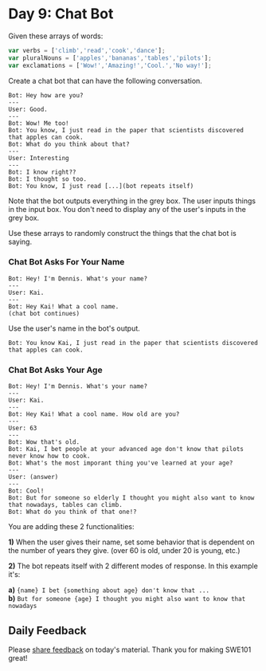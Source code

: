 # Day 9: Chat Bot

Given these arrays of words:

```javascript
var verbs = ['climb','read','cook','dance'];
var pluralNouns = ['apples','bananas','tables','pilots'];
var exclamations = ['Wow!','Amazing!','Cool.','No way!'];
```

Create a chat bot that can have the following conversation.

```text
Bot: Hey how are you?
---
User: Good.
---
Bot: Wow! Me too!
Bot: You know, I just read in the paper that scientists discovered that apples can cook.
Bot: What do you think about that?
---
User: Interesting
---
Bot: I know right??
Bot: I thought so too.
Bot: You know, I just read [...](bot repeats itself)
```

Note that the bot outputs everything in the grey box. The user inputs things in the input box. You don't need to display any of the user's inputs in the grey box.

Use these arrays to randomly construct the things that the chat bot is saying.

### Chat Bot Asks For Your Name

```text
Bot: Hey! I'm Dennis. What's your name?
---
User: Kai.
---
Bot: Hey Kai! What a cool name.
(chat bot continues)
```

Use the user's name in the bot's output.

```text
Bot: You know Kai, I just read in the paper that scientists discovered that apples can cook.
```

### Chat Bot Asks Your Age

```text
Bot: Hey! I'm Dennis. What's your name?
---
User: Kai.
---
Bot: Hey Kai! What a cool name. How old are you?
---
User: 63
---
Bot: Wow that's old.
Bot: Kai, I bet people at your advanced age don't know that pilots never know how to cook.
Bot: What's the most imporant thing you've learned at your age?
---
User: (answer)
---
Bot: Cool!
Bot: But for someone so elderly I thought you might also want to know that nowadays, tables can climb.
Bot: What do you think of that one!?
```

You are adding these 2 functionalities: 

**1\)** When the user gives their name, set some behavior that is dependent on the number of years they give. \(over 60 is old, under 20 is young, etc.\)

**2\)** The bot repeats itself with 2 different modes of response. In this example it's:  
  
  **a\)** `{name} I bet {something about age} don't know that ...`  
  **b\)** `But for someone {age} I thought you might also want to know that nowadays`

## Daily Feedback

Please [share feedback](https://forms.gle/NK3mez8er7pPo7tu5) on today's material. Thank you for making SWE101 great!

